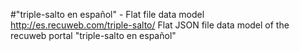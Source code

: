 #"triple-salto en español" - Flat file data model
http://es.recuweb.com/triple-salto/
Flat JSON file data model of the recuweb portal "triple-salto en español"
